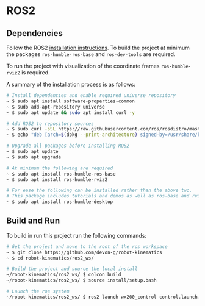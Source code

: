 # ROS2

## Dependencies

Follow the ROS2 [installation
instructions](https://docs.ros.org/en/humble/Installation/Ubuntu-Install-Debians.html).
To build the project at minimum the packages `ros-humble-ros-base` and
`ros-dev-tools` are required.

To run the project with visualization of the coordinate frames
`ros-humble-rviz2` is required.

A summary of the installation process is as follows:

```bash
# Install dependencies and enable required universe repository
~ $ sudo apt install software-properties-common
~ $ sudo add-apt-repository universe
~ $ sudo apt update && sudo apt install curl -y

# Add ROS2 to repository sources
~ $ sudo curl -sSL https://raw.githubusercontent.com/ros/rosdistro/master/ros.key -o /usr/share/keyrings/ros-archive-keyring.gpg
~ $ echo "deb [arch=$(dpkg --print-architecture) signed-by=/usr/share/keyrings/ros-archive-keyring.gpg] http://packages.ros.org/ros2/ubuntu $(. /etc/os-release && echo $UBUNTU_CODENAME) main" | sudo tee /etc/apt/sources.list.d/ros2.list > /dev/null

# Upgrade all packages before installing ROS2
~ $ sudo apt update
~ $ sudo apt upgrade

# At minimum the following are required
~ $ sudo apt install ros-humble-ros-base
~ $ sudo apt install ros-humble-rviz2

# For ease the following can be installed rather than the above two.
# This package includes tutorials and demos as well as ros-base and rviz2
~ $ sudo apt install ros-humble-desktop
```

## Build and Run

To build in run this project run the following commands:

```bash
# Get the project and move to the root of the ros workspace
~ $ git clone https://github.com/devon-g/robot-kinematics
~ $ cd robot-kinematics/ros2_ws/

# Build the project and source the local install
~/robot-kinematics/ros2_ws/ $ colcon build
~/robot-kinematics/ros2_ws/ $ source install/setup.bash

# Launch the ros system
~/robot-kinematics/ros2_ws/ $ ros2 launch wx200_control control.launch.py
```
